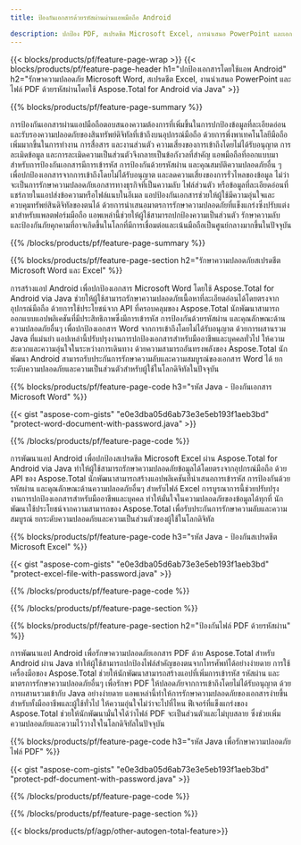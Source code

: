 ```yaml
---
title: ป้องกันเอกสารด้วยรหัสผ่านผ่านแอพมือถือ Android 

description: ปกป้อง PDF, สเปรดชีต Microsoft Excel, การนำเสนอ PowerPoint และเอกสาร Word ผ่านแอปพลิเคชัน Android ของคุณ ใช้รหัสผ่านได้อย่างง่ายดาย
---
```


{{< blocks/products/pf/feature-page-wrap >}}
{{< blocks/products/pf/feature-page-header h1="ปกป้องเอกสารโดยใช้แอพ Android" h2="รักษาความปลอดภัย Microsoft Word, สเปรดชีต Excel, งานนำเสนอ PowerPoint และไฟล์ PDF ด้วยรหัสผ่านโดยใช้ Aspose.Total for Android via Java" >}}

{{% blocks/products/pf/feature-page-summary %}}

การป้องกันเอกสารผ่านแอปมือถือตอบสนองความต้องการที่เพิ่มขึ้นในการปกป้องข้อมูลที่ละเอียดอ่อนและรับรองความปลอดภัยของสินทรัพย์ดิจิทัลที่เข้าถึงบนอุปกรณ์มือถือ ด้วยการพึ่งพาเทคโนโลยีมือถือเพิ่มมากขึ้นในการทำงาน การสื่อสาร และงานส่วนตัว ความเสี่ยงของการเข้าถึงโดยไม่ได้รับอนุญาต การละเมิดข้อมูล และการละเมิดความเป็นส่วนตัวจึงกลายเป็นข้อกังวลที่สำคัญ แอพมือถือที่ออกแบบมาสำหรับการป้องกันเอกสารมีการเข้ารหัส การป้องกันด้วยรหัสผ่าน และคุณสมบัติความปลอดภัยอื่น ๆ เพื่อปกป้องเอกสารจากการเข้าถึงโดยไม่ได้รับอนุญาต และลดความเสี่ยงของการรั่วไหลของข้อมูล ไม่ว่าจะเป็นการรักษาความปลอดภัยเอกสารทางธุรกิจที่เป็นความลับ ไฟล์ส่วนตัว หรือข้อมูลที่ละเอียดอ่อนที่แชร์ภายในแอปส่งข้อความหรือไฟล์แนบในอีเมล แอปป้องกันเอกสารช่วยให้ผู้ใช้มีความอุ่นใจและควบคุมทรัพย์สินดิจิทัลของตนได้ ด้วยการนำเสนอมาตรการรักษาความปลอดภัยที่แข็งแกร่งซึ่งปรับแต่งมาสำหรับแพลตฟอร์มมือถือ แอพเหล่านี้ช่วยให้ผู้ใช้สามารถปกป้องความเป็นส่วนตัว รักษาความลับ และป้องกันภัยคุกคามที่อาจเกิดขึ้นในโลกที่มีการเชื่อมต่อและเน้นมือถือเป็นศูนย์กลางมากขึ้นในปัจจุบัน

{{% /blocks/products/pf/feature-page-summary  %}}


{{% blocks/products/pf/feature-page-section  h2="รักษาความปลอดภัยสเปรดชีต Microsoft Word และ Excel" %}}

การสร้างแอป Android เพื่อปกป้องเอกสาร Microsoft Word โดยใช้ Aspose.Total for Android via Java ช่วยให้ผู้ใช้สามารถรักษาความปลอดภัยเนื้อหาที่ละเอียดอ่อนได้โดยตรงจากอุปกรณ์มือถือ ด้วยการใช้ประโยชน์จาก API ที่ครอบคลุมของ Aspose.Total นักพัฒนาสามารถออกแบบแอปพลิเคชันที่มีประสิทธิภาพซึ่งมีการเข้ารหัส การป้องกันด้วยรหัสผ่าน และคุณลักษณะด้านความปลอดภัยอื่นๆ เพื่อปกป้องเอกสาร Word จากการเข้าถึงโดยไม่ได้รับอนุญาต ด้วยการผสานรวม Java ที่แม่นยำ แอปเหล่านี้ปรับปรุงงานการปกป้องเอกสารสำหรับมืออาชีพและบุคคลทั่วไป ให้ความสะดวกและความอุ่นใจในระหว่างการเดินทาง ด้วยความสามารถอันทรงพลังของ Aspose.Total นักพัฒนา Android สามารถรับประกันการรักษาความลับและความสมบูรณ์ของเอกสาร Word ได้ ยกระดับความปลอดภัยและความเป็นส่วนตัวสำหรับผู้ใช้ในโลกดิจิทัลในปัจจุบัน

{{% blocks/products/pf/feature-page-code h3="รหัส Java - ป้องกันเอกสาร Microsoft Word" %}}

{{< gist "aspose-com-gists" "e0e3dba05d6ab73e3e5eb193f1aeb3bd" "protect-word-document-with-password.java" >}}

{{% /blocks/products/pf/feature-page-code  %}}

การพัฒนาแอป Android เพื่อปกป้องสเปรดชีต Microsoft Excel ผ่าน Aspose.Total for Android via Java ทำให้ผู้ใช้สามารถรักษาความปลอดภัยข้อมูลได้โดยตรงจากอุปกรณ์มือถือ ด้วย API ของ Aspose.Total นักพัฒนาสามารถสร้างแอปพลิเคชันที่นำเสนอการเข้ารหัส การป้องกันด้วยรหัสผ่าน และคุณลักษณะด้านความปลอดภัยอื่นๆ สำหรับไฟล์ Excel การบูรณาการนี้ช่วยปรับปรุงงานการปกป้องเอกสารสำหรับมืออาชีพและบุคคล ทำให้มั่นใจในความปลอดภัยของข้อมูลได้ทุกที่ นักพัฒนาใช้ประโยชน์จากความสามารถของ Aspose.Total เพื่อรับประกันการรักษาความลับและความสมบูรณ์ ยกระดับความปลอดภัยและความเป็นส่วนตัวของผู้ใช้ในโลกดิจิทัล

{{% blocks/products/pf/feature-page-code h3="รหัส Java - ป้องกันสเปรดชีต Microsoft Excel" %}}

{{< gist "aspose-com-gists" "e0e3dba05d6ab73e3e5eb193f1aeb3bd" "protect-excel-file-with-password.java" >}}

{{% /blocks/products/pf/feature-page-code  %}}

{{% /blocks/products/pf/feature-page-section %}}

{{% blocks/products/pf/feature-page-section  h2="ป้องกันไฟล์ PDF ด้วยรหัสผ่าน" %}}

การพัฒนาแอป Android เพื่อรักษาความปลอดภัยเอกสาร PDF ด้วย Aspose.Total สำหรับ Android ผ่าน Java ทำให้ผู้ใช้สามารถปกป้องไฟล์สำคัญของตนจากโทรศัพท์ได้อย่างง่ายดาย การใช้เครื่องมือของ Aspose.Total ช่วยให้นักพัฒนาสามารถสร้างแอปที่เพิ่มการเข้ารหัส รหัสผ่าน และมาตรการรักษาความปลอดภัยอื่นๆ เพื่อรักษา PDF ให้ปลอดภัยจากการเข้าถึงโดยไม่ได้รับอนุญาต ด้วยการผสานรวมเข้ากับ Java อย่างง่ายดาย แอพเหล่านี้ทำให้การรักษาความปลอดภัยของเอกสารง่ายขึ้นสำหรับทั้งมืออาชีพและผู้ใช้ทั่วไป ให้ความอุ่นใจไม่ว่าจะไปที่ไหน ฟีเจอร์ที่แข็งแกร่งของ Aspose.Total ช่วยให้นักพัฒนามั่นใจได้ว่าไฟล์ PDF จะเป็นส่วนตัวและไม่บุบสลาย ซึ่งช่วยเพิ่มความปลอดภัยและความไว้วางใจในโลกดิจิทัลในปัจจุบัน

{{% blocks/products/pf/feature-page-code h3="รหัส Java เพื่อรักษาความปลอดภัยไฟล์ PDF" %}}

{{< gist "aspose-com-gists" "e0e3dba05d6ab73e3e5eb193f1aeb3bd" "protect-pdf-document-with-password.java" >}}

{{% /blocks/products/pf/feature-page-code  %}}

{{% /blocks/products/pf/feature-page-section %}}

{{< blocks/products/pf/agp/other-autogen-total-feature>}}